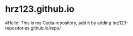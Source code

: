 # hrz123.github.io
#Hello! This is my Cydia repository, add it by adding hrz123-repositories.github.io/repo/
